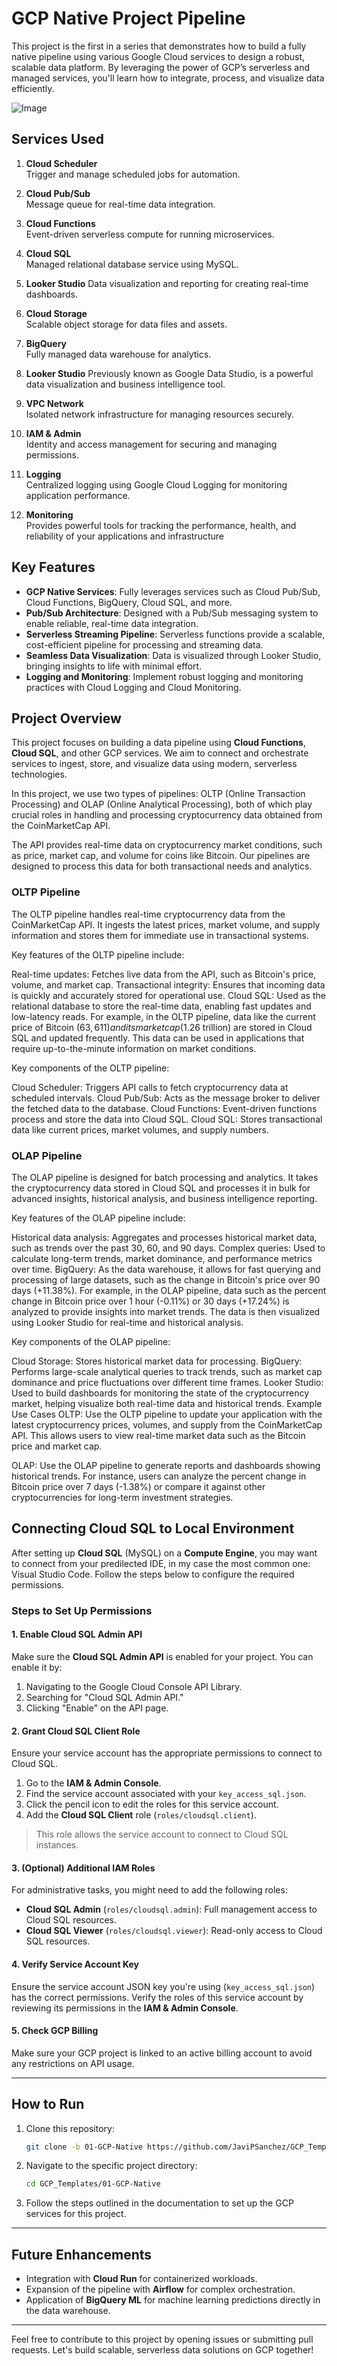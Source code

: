 # GCP Native Project Pipeline

This project is the first in a series that demonstrates how to build a fully native pipeline using various Google Cloud services to design a robust, scalable data platform. By leveraging the power of GCP’s serverless and managed services, you'll learn how to integrate, process, and visualize data efficiently.

![Image](../assets/gcp-native.png "GCP Professional Engineer Projects")

## Services Used

1. **Cloud Scheduler**  
   Trigger and manage scheduled jobs for automation.

2. **Cloud Pub/Sub**  
   Message queue for real-time data integration.

3. **Cloud Functions**  
   Event-driven serverless compute for running microservices.

4. **Cloud SQL**  
   Managed relational database service using MySQL.

5. **Looker Studio**
   Data visualization and reporting for creating real-time dashboards.

6. **Cloud Storage**  
   Scalable object storage for data files and assets.

7. **BigQuery**  
   Fully managed data warehouse for analytics.

8. **Looker Studio**
   Previously known as Google Data Studio, is a powerful data visualization and business intelligence tool.

9. **VPC Network**  
   Isolated network infrastructure for managing resources securely.

10. **IAM & Admin**  
    Identity and access management for securing and managing permissions.

11. **Logging**  
    Centralized logging using Google Cloud Logging for monitoring application performance.

12. **Monitoring**  
    Provides powerful tools for tracking the performance, health, and reliability of your applications and infrastructure

## Key Features

- **GCP Native Services**: Fully leverages services such as Cloud Pub/Sub, Cloud Functions, BigQuery, Cloud SQL, and more.
- **Pub/Sub Architecture**: Designed with a Pub/Sub messaging system to enable reliable, real-time data integration.
- **Serverless Streaming Pipeline**: Serverless functions provide a scalable, cost-efficient pipeline for processing and streaming data.
- **Seamless Data Visualization**: Data is visualized through Looker Studio, bringing insights to life with minimal effort.
- **Logging and Monitoring**: Implement robust logging and monitoring practices with Cloud Logging and Cloud Monitoring.

## Project Overview

This project focuses on building a data pipeline using **Cloud Functions**, **Cloud SQL**, and other GCP services. We aim to connect and orchestrate services to ingest, store, and visualize data using modern, serverless technologies.

In this project, we use two types of pipelines: OLTP (Online Transaction Processing) and OLAP (Online Analytical Processing), both of which play crucial roles in handling and processing cryptocurrency data obtained from the CoinMarketCap API.

The API provides real-time data on cryptocurrency market conditions, such as price, market cap, and volume for coins like Bitcoin. Our pipelines are designed to process this data for both transactional needs and analytics.

### OLTP Pipeline

The OLTP pipeline handles real-time cryptocurrency data from the CoinMarketCap API. It ingests the latest prices, market volume, and supply information and stores them for immediate use in transactional systems.

Key features of the OLTP pipeline include:

Real-time updates: Fetches live data from the API, such as Bitcoin's price, volume, and market cap.
Transactional integrity: Ensures that incoming data is quickly and accurately stored for operational use.
Cloud SQL: Used as the relational database to store the real-time data, enabling fast updates and low-latency reads.
For example, in the OLTP pipeline, data like the current price of Bitcoin ($63,611) and its market cap ($1.26 trillion) are stored in Cloud SQL and updated frequently. This data can be used in applications that require up-to-the-minute information on market conditions.

Key components of the OLTP pipeline:

Cloud Scheduler: Triggers API calls to fetch cryptocurrency data at scheduled intervals.
Cloud Pub/Sub: Acts as the message broker to deliver the fetched data to the database.
Cloud Functions: Event-driven functions process and store the data into Cloud SQL.
Cloud SQL: Stores transactional data like current prices, market volumes, and supply numbers.

### OLAP Pipeline

The OLAP pipeline is designed for batch processing and analytics. It takes the cryptocurrency data stored in Cloud SQL and processes it in bulk for advanced insights, historical analysis, and business intelligence reporting.

Key features of the OLAP pipeline include:

Historical data analysis: Aggregates and processes historical market data, such as trends over the past 30, 60, and 90 days.
Complex queries: Used to calculate long-term trends, market dominance, and performance metrics over time.
BigQuery: As the data warehouse, it allows for fast querying and processing of large datasets, such as the change in Bitcoin's price over 90 days (+11.38%).
For example, in the OLAP pipeline, data such as the percent change in Bitcoin price over 1 hour (-0.11%) or 30 days (+17.24%) is analyzed to provide insights into market trends. The data is then visualized using Looker Studio for real-time and historical analysis.

Key components of the OLAP pipeline:

Cloud Storage: Stores historical market data for processing.
BigQuery: Performs large-scale analytical queries to track trends, such as market cap dominance and price fluctuations over different time frames.
Looker Studio: Used to build dashboards for monitoring the state of the cryptocurrency market, helping visualize both real-time data and historical trends.
Example Use Cases
OLTP: Use the OLTP pipeline to update your application with the latest cryptocurrency prices, volumes, and supply from the CoinMarketCap API. This allows users to view real-time market data such as the Bitcoin price and market cap.

OLAP: Use the OLAP pipeline to generate reports and dashboards showing historical trends. For instance, users can analyze the percent change in Bitcoin price over 7 days (-1.38%) or compare it against other cryptocurrencies for long-term investment strategies.

## Connecting Cloud SQL to Local Environment

After setting up **Cloud SQL** (MySQL) on a **Compute Engine**, you may want to connect from your predilected IDE, in my case the most common one: Visual Studio Code. Follow the steps below to configure the required permissions.

### Steps to Set Up Permissions

#### 1. Enable Cloud SQL Admin API

Make sure the **Cloud SQL Admin API** is enabled for your project. You can enable it by:

1. Navigating to the Google Cloud Console API Library.
2. Searching for "Cloud SQL Admin API."
3. Clicking "Enable" on the API page.

#### 2. Grant Cloud SQL Client Role

Ensure your service account has the appropriate permissions to connect to Cloud SQL.

1. Go to the **IAM & Admin Console**.
2. Find the service account associated with your `key_access_sql.json`.
3. Click the pencil icon to edit the roles for this service account.
4. Add the **Cloud SQL Client** role (`roles/cloudsql.client`).

> This role allows the service account to connect to Cloud SQL instances.

#### 3. (Optional) Additional IAM Roles

For administrative tasks, you might need to add the following roles:

- **Cloud SQL Admin** (`roles/cloudsql.admin`): Full management access to Cloud SQL resources.
- **Cloud SQL Viewer** (`roles/cloudsql.viewer`): Read-only access to Cloud SQL resources.

#### 4. Verify Service Account Key

Ensure the service account JSON key you're using (`key_access_sql.json`) has the correct permissions. Verify the roles of this service account by reviewing its permissions in the **IAM & Admin Console**.

#### 5. Check GCP Billing

Make sure your GCP project is linked to an active billing account to avoid any restrictions on API usage.

---

## How to Run

1. Clone this repository:
   ```bash
   git clone -b 01-GCP-Native https://github.com/JaviPSanchez/GCP_Templates.git .
   ```
2. Navigate to the specific project directory:

   ```bash
   cd GCP_Templates/01-GCP-Native
   ```

3. Follow the steps outlined in the documentation to set up the GCP services for this project.

---

## Future Enhancements

- Integration with **Cloud Run** for containerized workloads.
- Expansion of the pipeline with **Airflow** for complex orchestration.
- Application of **BigQuery ML** for machine learning predictions directly in the data warehouse.

---

Feel free to contribute to this project by opening issues or submitting pull requests. Let's build scalable, serverless data solutions on GCP together!
